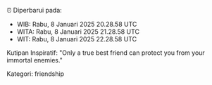 ⏰ Diperbarui pada:
- WIB: Rabu, 8 Januari 2025 20.28.58 UTC
- WITA: Rabu, 8 Januari 2025 21.28.58 UTC
- WIT: Rabu, 8 Januari 2025 22.28.58 UTC

Kutipan Inspiratif:
"Only a true best friend can protect you from your immortal enemies."


Kategori: friendship

